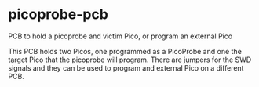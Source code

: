 # picoprobe-pcb
PCB to hold a picoprobe and victim Pico, or program an external Pico

This PCB holds two Picos, one programmed as a PicoProbe and one the target Pico
that the picoprobe will program.
There are jumpers for the SWD signals and they can be used to program 
and external Pico on a different PCB.
